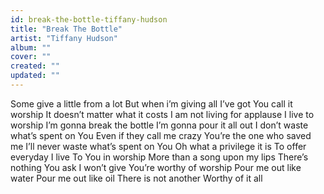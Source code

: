 ```yaml
---
id: break-the-bottle-tiffany-hudson
title: "Break The Bottle"
artist: "Tiffany Hudson"
album: ""
cover: ""
created: ""
updated: ""
---
```


Some give a little from a lot
But when i’m giving all I’ve got
You call it worship
It doesn’t matter what it costs
I am not living for applause
I live to worship
I’m gonna break the bottle
I’m gonna pour it all out
I don’t waste what’s spent on You
Even if they call me crazy
You’re the one who saved me
I’ll never waste what’s spent on You
Oh what a privilege it is
To offer everyday I live
To You in worship
More than a song upon my lips
There’s nothing You ask I won’t give
You’re worthy of worship
Pour me out like water
Pour me out like oil
There is not another
Worthy of it all
